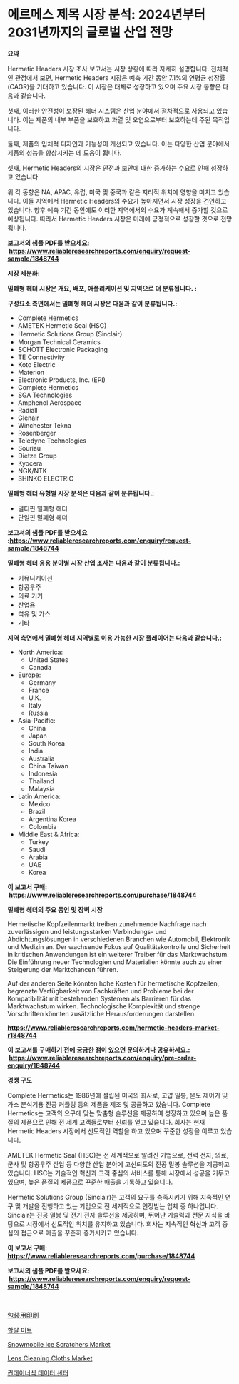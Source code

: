 <p><h1>에르메스 제목 시장 분석: 2024년부터 2031년까지의 글로벌 산업 전망</h1></p><p><strong>요약</strong></p>
<p><p>Hermetic Headers 시장 조사 보고서는 시장 상황에 따라 자세히 설명합니다. 전체적인 관점에서 보면, Hermetic Headers 시장은 예측 기간 동안 7.1%의 연평균 성장률(CAGR)을 기대하고 있습니다. 이 시장은 대체로 성장하고 있으며 주요 시장 동향은 다음과 같습니다.</p><p>첫째, 이러한 안전성이 보장된 헤더 시스템은 산업 분야에서 점차적으로 사용되고 있습니다. 이는 제품의 내부 부품을 보호하고 과열 및 오염으로부터 보호하는데 주된 목적입니다.</p><p>둘째, 제품의 입체적 디자인과 기능성이 개선되고 있습니다. 이는 다양한 산업 분야에서 제품의 성능을 향상시키는 데 도움이 됩니다.</p><p>셋째, Hermetic Headers의 시장은 안전과 보안에 대한 증가하는 수요로 인해 성장하고 있습니다.</p><p>위 각 동향은 NA, APAC, 유럽, 미국 및 중국과 같은 지리적 위치에 영향을 미치고 있습니다. 이들 지역에서 Hermetic Headers의 수요가 높아지면서 시장 성장을 견인하고 있습니다. 향후 예측 기간 동안에도 이러한 지역에서의 수요가 계속해서 증가할 것으로 예상됩니다. 따라서 Hermetic Headers 시장은 미래에 긍정적으로 성장할 것으로 전망됩니다.</p></p>
<p><strong>보고서의 샘플 PDF를 받으세요: &nbsp;<a href="https://www.reliableresearchreports.com/enquiry/request-sample/1848744">https://www.reliableresearchreports.com/enquiry/request-sample/1848744</a></strong></p>
<p><strong>시장 세분화:</strong></p>
<p><strong> 밀폐형 헤더 시장은 개요, 배포, 애플리케이션 및 지역으로 더 분류됩니다. :</strong></p>
<p><strong>구성요소 측면에서는 밀폐형 헤더 시장은 다음과 같이 분류됩니다.:</strong></p>
<p><ul><li>Complete Hermetics</li><li>AMETEK Hermetic Seal (HSC)</li><li>Hermetic Solutions Group (Sinclair）</li><li>Morgan Technical Ceramics</li><li>SCHOTT Electronic Packaging</li><li>TE Connectivity</li><li>Koto Electric</li><li>Materion</li><li>Electronic Products, Inc. (EPI)</li><li>Complete Hermetics</li><li>SGA Technologies</li><li>Amphenol Aerospace</li><li>Radiall</li><li>Glenair</li><li>Winchester Tekna</li><li>Rosenberger</li><li>Teledyne Technologies</li><li>Souriau</li><li>Dietze Group</li><li>Kyocera</li><li>NGK/NTK</li><li>SHINKO ELECTRIC</li></ul></p>
<p><strong> 밀폐형 헤더 유형별 시장 분석은 다음과 같이 분류됩니다.:</strong></p>
<p><ul><li>멀티핀 밀폐형 헤더</li><li>단일핀 밀폐형 헤더</li></ul></p>
<p><strong>보고서의 샘플 PDF를 받으세요 :<a href="https://www.reliableresearchreports.com/enquiry/request-sample/1848744">https://www.reliableresearchreports.com/enquiry/request-sample/1848744</a></strong></p>
<p><strong> 밀폐형 헤더 응용 분야별 시장 산업 조사는 다음과 같이 분류됩니다.:</strong></p>
<p><ul><li>커뮤니케이션</li><li>항공우주</li><li>의료 기기</li><li>산업용</li><li>석유 및 가스</li><li>기타</li></ul></p>
<p><strong>지역 측면에서 밀폐형 헤더 지역별로 이용 가능한 시장 플레이어는 다음과 같습니다.:</strong></p>
<p><ul>
    <li>
        North America:
        <ul>
            <li>United States</li>
            <li>Canada</li>
        </ul>
    </li>
    <li>
        Europe:
        <ul>
            <li>Germany</li>
            <li>France</li>
            <li>U.K.</li>
            <li>Italy</li>
            <li>Russia</li>
        </ul>
    </li>
    <li>
        Asia-Pacific:
        <ul>
            <li>China</li>
            <li>Japan</li>
            <li>South Korea</li>
            <li>India</li>
            <li>Australia</li>
            <li>China Taiwan</li>
            <li>Indonesia</li>
            <li>Thailand</li>
            <li>Malaysia</li>
        </ul>
    </li>
    <li>
        Latin America:
        <ul>
            <li>Mexico</li>
            <li>Brazil</li>
            <li>Argentina Korea</li>
            <li>Colombia</li>
        </ul>
    </li>
    <li>
        Middle East & Africa:
        <ul>
            <li>Turkey</li>
            <li>Saudi</li>
            <li>Arabia</li>
            <li>UAE</li>
            <li>Korea</li>
        </ul>
    </li>
    </ul></p>
<p><strong>이 보고서 구매: &nbsp;<a href="https://www.reliableresearchreports.com/purchase/1848744">https://www.reliableresearchreports.com/purchase/1848744</a></strong></p>
<p><strong>밀폐형 헤더의 주요 동인 및 장벽 시장</strong></p>
<p><p>Hermetische Kopfzeilenmarkt treiben zunehmende Nachfrage nach zuverlässigen und leistungsstarken Verbindungs- und Abdichtungslösungen in verschiedenen Branchen wie Automobil, Elektronik und Medizin an. Der wachsende Fokus auf Qualitätskontrolle und Sicherheit in kritischen Anwendungen ist ein weiterer Treiber für das Marktwachstum. Die Einführung neuer Technologien und Materialien könnte auch zu einer Steigerung der Marktchancen führen. </p><p>Auf der anderen Seite könnten hohe Kosten für hermetische Kopfzeilen, begrenzte Verfügbarkeit von Fachkräften und Probleme bei der Kompatibilität mit bestehenden Systemen als Barrieren für das Marktwachstum wirken. Technologische Komplexität und strenge Vorschriften könnten zusätzliche Herausforderungen darstellen.</p></p>
<p><strong><a href="https://www.reliableresearchreports.com/hermetic-headers-market-r1848744">https://www.reliableresearchreports.com/hermetic-headers-market-r1848744</a></strong></p>
<p><strong>이 보고서를 구매하기 전에 궁금한 점이 있으면 문의하거나 공유하세요.: &nbsp;<a href="https://www.reliableresearchreports.com/enquiry/pre-order-enquiry/1848744">https://www.reliableresearchreports.com/enquiry/pre-order-enquiry/1848744</a></strong></p>
<p><strong>경쟁 구도</strong></p>
<p><p>Complete Hermetics는 1986년에 설립된 미국의 회사로, 고압 밀봉, 온도 제어기 및 가스 분석기용 진공 커플링 등의 제품을 제조 및 공급하고 있습니다. Complete Hermetics는 고객의 요구에 맞는 맞춤형 솔루션을 제공하여 성장하고 있으며 높은 품질의 제품으로 인해 전 세계 고객들로부터 신뢰를 얻고 있습니다. 회사는 현재 Hermetic Headers 시장에서 선도적인 역할을 하고 있으며 꾸준한 성장을 이루고 있습니다.</p><p>AMETEK Hermetic Seal (HSC)는 전 세계적으로 알려진 기업으로, 전력 전자, 의료, 군사 및 항공우주 산업 등 다양한 산업 분야에 고신뢰도의 진공 밀봉 솔루션을 제공하고 있습니다. HSC는 기술적인 혁신과 고객 중심의 서비스를 통해 시장에서 성공을 거두고 있으며, 높은 품질의 제품으로 꾸준한 매출을 기록하고 있습니다.</p><p>Hermetic Solutions Group (Sinclair)는 고객의 요구를 충족시키기 위해 지속적인 연구 및 개발을 진행하고 있는 기업으로 전 세계적으로 인정받는 업체 중 하나입니다. Sinclair는 진공 밀봉 및 전기 전자 솔루션을 제공하며, 뛰어난 기술력과 전문 지식을 바탕으로 시장에서 선도적인 위치를 유지하고 있습니다. 회사는 지속적인 혁신과 고객 중심의 접근으로 매출을 꾸준히 증가시키고 있습니다.</p></p>
<p><strong>이 보고서 구매: &nbsp; <a href="https://www.reliableresearchreports.com/purchase/1848744">https://www.reliableresearchreports.com/purchase/1848744</a></strong></p>
<p><strong>보고서의 샘플 PDF를 받으세요: &nbsp;<a href="https://www.reliableresearchreports.com/enquiry/request-sample/1848744">https://www.reliableresearchreports.com/enquiry/request-sample/1848744</a></strong><strong></strong></p>
<p>&nbsp;</p>
<p><p><a href="https://github.com/mohamedbakry57/Market-Research-Report-List-3/blob/main/211707169049.md">包装用印刷</a></p><p><a href="https://medium.com/@leonidasalazar756/%ED%95%A0%EB%9E%84-%EA%B3%A0%EA%B8%B0-%EC%8B%9C%EC%9E%A5-%EC%A1%B0%EC%82%AC-%EB%B3%B4%EA%B3%A0%EC%84%9C-%EA%B7%B8-%EC%97%AD%EC%82%AC-%EB%B0%8F-2024%EB%85%84%EB%B6%80%ED%84%B0-2031%EB%85%84%EA%B9%8C%EC%A7%80%EC%9D%98-%EC%98%88%EC%B8%A1-42ec7e985828">할랄 미트</a></p><p><a href="https://www.linkedin.com/pulse/snowmobile-ice-scratchers-market-comprehensive-assessment-p68ke">Snowmobile Ice Scratchers Market</a></p><p><a href="https://issuu.com/reportprime-2/docs/lens-cleaning-cloths-market-size-2030.pptx">Lens Cleaning Cloths Market</a></p><p><a href="https://github.com/KellyLyncyh543964/Market-Research-Report-List-1/blob/main/120922966908.md">컨테이너식 데이터 센터</a></p></p>